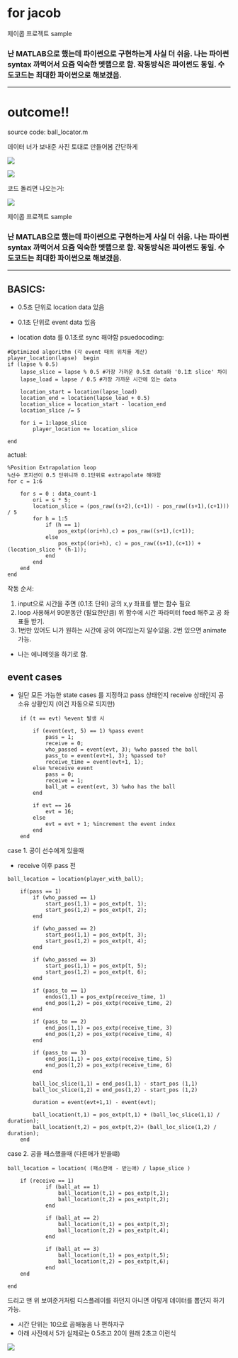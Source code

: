 # for jacob
제이콥 프로젝트 sample 
### 난 MATLAB으로 했는데 파이썬으로 구현하는게 사실 더 쉬움. 나는 파이썬 syntax 까먹어서 요즘 익숙한 멧랩으로 함. 작동방식은 파이썬도 동일. 수도코드는 최대한 파이썬으로 해보겠음. 
*** 
# outcome!! 

source code: ball_locator.m 

데이터 너가 보내준 사진 토대로 만들어봄 간단하게 

![](https://github.com/seanhwang10/for-jacob/blob/main/data1.PNG)  

![](https://github.com/seanhwang10/for-jacob/blob/main/data2.PNG)

코드 돌리면 나오는거: 

![](https://github.com/seanhwang10/for-jacob/blob/main/demo.gif)
  
제이콥 프로젝트 sample 
### 난 MATLAB으로 했는데 파이썬으로 구현하는게 사실 더 쉬움. 나는 파이썬 syntax 까먹어서 요즘 익숙한 멧랩으로 함. 작동방식은 파이썬도 동일. 수도코드는 최대한 파이썬으로 해보겠음. 
*** 
## BASICS:
- 0.5초 단위로 location data 있음
- 0.1초 단위로 event data 있음 

- location data 를 0.1초로 sync 해야함 
psuedocoding: 
``` 
#Optimized algorithm (각 event 때의 위치를 계산) 
player_location(lapse)  begin 
if (lapse % 0.5) 
	lapse_slice = lapse % 0.5 #가장 가까운 0.5초 data와 '0.1초 slice' 차이 
	lapse_load = lapse / 0.5 #가장 가까운 시간에 있는 data

	location_start = location(lapse_load) 
	location_end = location(lapse_load + 0.5) 
	location_slice = location_start - location_end
	location_slice /= 5  

	for i = 1:lapse_slice
		player_location += location_slice

end 
```

actual: 
``` 
%Position Extrapolation loop 
%선수 포지션이 0.5 단위니까 0.1단위로 extrapolate 해야함 
for c = 1:6 
    
    for s = 0 : data_count-1
        ori = s * 5; 
        location_slice = (pos_raw((s+2),(c+1)) - pos_raw((s+1),(c+1))) / 5
        for h = 1:5
            if (h == 1) 
                pos_extp((ori+h),c) = pos_raw((s+1),(c+1));
            else 
                pos_extp((ori+h), c) = pos_raw((s+1),(c+1)) + (location_slice * (h-1));
            end 
        end 
    end 
end 
``` 

작동 순서: 
1. input으로 시간을 주면 (0.1초 단위) 공의 x,y 좌표를 뱉는 함수 필요 
2. loop 사용해서 90분동안 (필요한만큼) 위 함수에 시간 파라미터 feed 해주고 공 좌표들 받기.
3. 1번만 있어도 니가 원하는 시간에 공이 어디있는지 알수있음. 2번 있으면 animate 가능. 
- 나는 에니메잇을 하기로 함. 

## event cases 
- 일단 모든 가능한 state cases 를 지정하고 pass 상태인지 receive 상태인지 공 소유 상황인지 (이건 자동으로 되지만) 

```
    if (t == evt) %event 발생 시 
        
        if (event(evt, 5) == 1) %pass event 
            pass = 1;
            receive = 0; 
            who_passed = event(evt, 3); %who passed the ball
            pass_to = event(evt+1, 3); %passed to? 
            receive_time = event(evt+1, 1); 
        else %receive event 
            pass = 0; 
            receive = 1;
            ball_at = event(evt, 3) %who has the ball 
        end 
        
        if evt == 16
            evt = 16; 
        else 
            evt = evt + 1; %increment the event index 
        end 
    end
```


case 1. 공이 선수에게 있을때 
- receive 이후 pass 전 
``` 
ball_location = location(player_with_ball); 
``` 

```
    if(pass == 1) 
        if (who_passed == 1) 
            start_pos(1,1) = pos_extp(t, 1); 
            start_pos(1,2) = pos_extp(t, 2);
        end 
        
        if (who_passed == 2) 
            start_pos(1,1) = pos_extp(t, 3); 
            start_pos(1,2) = pos_extp(t, 4);
        end 
        
        if (who_passed == 3)
            start_pos(1,1) = pos_extp(t, 5); 
            start_pos(1,2) = pos_extp(t, 6);
        end 
        
        if (pass_to == 1) 
            endos(1,1) = pos_extp(receive_time, 1)
            end_pos(1,2) = pos_extp(receive_time, 2)
        end 

        if (pass_to == 2) 
            end_pos(1,1) = pos_extp(receive_time, 3)
            end_pos(1,2) = pos_extp(receive_time, 4)
        end 
        
        if (pass_to == 3) 
            end_pos(1,1) = pos_extp(receive_time, 5)
            end_pos(1,2) = pos_extp(receive_time, 6)
        end 
        
        ball_loc_slice(1,1) = end_pos(1,1) - start_pos (1,1) 
        ball_loc_slice(1,2) = end_pos(1,2) - start_pos (1,2) 
        
        duration = event(evt+1,1) - event(evt); 
        
        ball_location(t,1) = pos_extp(t,1) + (ball_loc_slice(1,1) / duration);
        ball_location(t,2) = pos_extp(t,2)+ (ball_loc_slice(1,2) / duration); 
    end
```

case 2. 공을 패스했을때 (다른애가 받을떄) 
``` 
ball_location = location( (패스한애 - 받는애) / lapse_slice ) 
```

```
    if (receive == 1)
            if (ball_at == 1) 
                ball_location(t,1) = pos_extp(t,1);
                ball_location(t,2) = pos_extp(t,2); 
            end 

            if (ball_at == 2) 
                ball_location(t,1) = pos_extp(t,3);
                ball_location(t,2) = pos_extp(t,4); 
            end 

            if (ball_at == 3)
                ball_location(t,1) = pos_extp(t,5);
                ball_location(t,2) = pos_extp(t,6); 
            end
    end 

end 

``` 

드리고 맨 위 보여준거처럼 디스플레이를 하던지 아니면 이렇게 데이터를 뽑던지 하기 가능. 
- 시간 단위는 10으로 곱해놓음 나 편하자구 
- 아래 사진에서 5가 실제로는 0.5초고 20이 원래 2초고 이런식 

![](https://github.com/seanhwang10/for-jacob/blob/main/balldata.PNG)





